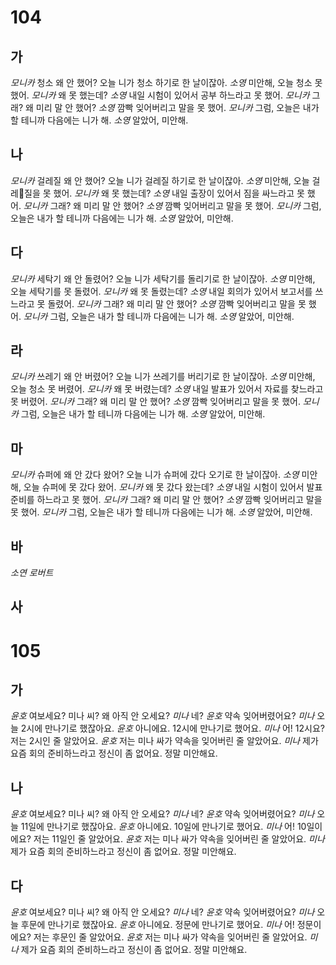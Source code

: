 # 104
## 가
*모니카* 청소 왜 안 했어? 오늘 니가 청소 하기로 한 날이잖아.
*소영* 미안해, 오늘 청소 못 했어.
*모니카* 왜 못 했는데?
*소영* 내일 시험이 있어서 공부 하느라고 못 했어.
*모니카* 그래? 왜 미리 말 안 했어?
*소영* 깜빡 잊어버리고 말을 못 했어.
*모니카* 그럼, 오늘은 내가 할 테니까 다음에는 니가 해.
*소영* 알았어, 미안해.
## 나
*모니카* 걸레질 왜 안 했어? 오늘 니가 걸레질 하기로 한 날이잖아.
*소영* 미안해, 오늘 걸레질을 못 했어.
*모니카* 왜 못 했는데?
*소영* 내일 출장이 있어서 짐을 싸느라고 못 했어.
*모니카* 그래? 왜 미리 말 안 했어?
*소영* 깜빡 잊어버리고 말을 못 했어.
*모니카* 그럼, 오늘은 내가 할 테니까 다음에는 니가 해.
*소영* 알았어, 미안해.
## 다
*모니카* 세탁기 왜 안 돌렸어? 오늘 니가 세탁기를 돌리기로 한 날이잖아.
*소영* 미안해, 오늘 세탁기를 못 돌렸어.
*모니카* 왜 못 돌렸는데?
*소영* 내일 회의가 있어서 보고서를 쓰느라고 못 돌렸어.
*모니카* 그래? 왜 미리 말 안 했어?
*소영* 깜빡 잊어버리고 말을 못 했어.
*모니카* 그럼, 오늘은 내가 할 테니까 다음에는 니가 해.
*소영* 알았어, 미안해.
## 라
*모니카* 쓰레기 왜 안 버렸어? 오늘 니가 쓰레기를 버리기로 한 날이잖아.
*소영* 미안해, 오늘 청소 못 버렸어.
*모니카* 왜 못 버렸는데?
*소영* 내일 발표가 있어서 자료를 찾느라고 못 버렸어.
*모니카* 그래? 왜 미리 말 안 했어?
*소영* 깜빡 잊어버리고 말을 못 했어.
*모니카* 그럼, 오늘은 내가 할 테니까 다음에는 니가 해.
*소영* 알았어, 미안해.
## 마
*모니카* 슈퍼에 왜 안 갔다 왔어? 오늘 니가 슈퍼에 갔다 오기로 한 날이잖아.
*소영* 미안해, 오늘 슈퍼에 못 갔다 왔어.
*모니카* 왜 못 갔다 왔는데?
*소영* 내일 시험이 있어서 발표 준비를 하느라고 못 했어.
*모니카* 그래? 왜 미리 말 안 했어?
*소영* 깜빡 잊어버리고 말을 못 했어.
*모니카* 그럼, 오늘은 내가 할 테니까 다음에는 니가 해.
*소영* 알았어, 미안해.
## 바
*소연*
*로버트*
## 사
# 105
## 가
*윤호* 여보세요? 미나 씨? 왜 아직 안 오세요?
*미나* 네?
*윤호* 약속 잊어버렸어요?
*미나* 오늘 2시에 만나기로 했잖아요.
*윤호* 아니에요. 12시에 만나기로 했어요.
*미나* 어! 12시요? 저는 2시인 줄 알았어요.
*윤호* 저는 미나 싸가 약속을 잊어버린 줄 알았어요.
*미나* 제가 요즘 회의 준비하느라고 정신이 좀 없어요. 정말 미안해요.
## 나
*윤호* 여보세요? 미나 씨? 왜 아직 안 오세요?
*미나* 네?
*윤호* 약속 잊어버렸어요?
*미나* 오늘 11일에 만나기로 했잖아요.
*윤호* 아니에요. 10일에 만나기로 했어요.
*미나* 어! 10일이에요? 저는 11일인 줄 알았어요.
*윤호* 저는 미나 싸가 약속을 잊어버린 줄 알았어요.
*미나* 제가 요즘 회의 준비하느라고 정신이 좀 없어요. 정말 미안해요.
## 다
*윤호* 여보세요? 미나 씨? 왜 아직 안 오세요?
*미나* 네?
*윤호* 약속 잊어버렸어요?
*미나* 오늘 후문에 만나기로 했잖아요.
*윤호* 아니에요. 정문에 만나기로 했어요.
*미나* 어! 정문이에요? 저는 후문인 줄 알았어요.
*윤호* 저는 미나 싸가 약속을 잊어버린 줄 알았어요.
*미나* 제가 요즘 회의 준비하느라고 정신이 좀 없어요. 정말 미안해요.